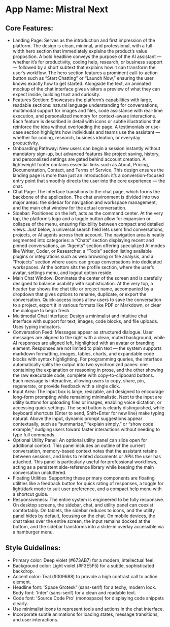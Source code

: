 # **App Name**: Mistral Next

## Core Features:

- Landing Page: Serves as the introduction and first impression of the platform. The design is clean, minimal, and professional, with a full-width hero section that immediately explains the product’s value proposition. A bold headline conveys the purpose of the AI assistant — whether it’s for productivity, coding help, research, or business support — followed by a short subtext that explains how it can transform the user’s workflow. The hero section features a prominent call-to-action button such as “Start Chatting” or “Launch Now,” ensuring the user knows exactly how to get started. Alongside the text, an animated mockup of the chat interface gives visitors a preview of what they can expect inside, building trust and curiosity.
- Features Section: Showcases the platform’s capabilities with large, readable sections: natural language understanding for conversations, multimodal support for images and files, code assistance with real-time execution, and personalized memory for context-aware interactions. Each feature is described in detail with icons or subtle illustrations that reinforce the idea without overloading the page. A testimonials or use-case section highlights how individuals and teams use the assistant — whether for coding, research, business ideation, or everyday productivity.
- Onboarding Pathway: New users can begin a session instantly without mandatory sign-up, but advanced features like project saving, history, and personalized settings are gated behind account creation. A lightweight footer contains essential links such as About, Pricing, Documentation, Contact, and Terms of Service. This design ensures the landing page is more than just an introduction: it’s a conversion-focused entry point that smoothly directs the user into the core experience — the chat.
- Chat Page: The interface transitions to the chat page, which forms the backbone of the application. The chat environment is divided into two major areas: the sidebar for navigation and workspace management, and the main chat window for the actual conversation.
- Sidebar: Positioned on the left, acts as the command center. At the very top, the platform’s logo and a toggle button allow for expansion or collapse of the menu, ensuring flexibility between compact and detailed views. Just below, a universal search field lets users find conversations, projects, or AI agents across their account. The navigation area is neatly segmented into categories: a “Chats” section displaying recent and pinned conversations, an “Agents” section offering specialized AI modes like Writer, Coder, or Researcher, a “Tools” section listing available plugins or integrations such as web browsing or file analysis, and a “Projects” section where users can group conversations into dedicated workspaces. At the bottom sits the profile section, where the user’s avatar, settings menu, and logout option reside.
- Main Chat Window: Dominates the center of the screen and is carefully designed to balance usability with sophistication. At the very top, a header bar shows the chat title or project name, accompanied by a dropdown that gives options to rename, duplicate, or export the conversation. Quick-access icons allow users to save the conversation to a project, export it in various formats like PDF or Markdown, or clear the dialogue to begin fresh.
- Multimodal Chat Interface: Design a minimalist and intuitive chat interface with support for text, images, code blocks, and file uploads. Uses typing indicators.
- Conversation Feed: Messages appear as structured dialogue. User messages are aligned to the right with a clean, muted background, while AI responses are aligned left, highlighted with an avatar or branding element. Responses are not limited to plain text — the system supports markdown formatting, images, tables, charts, and expandable code blocks with syntax highlighting. For programming queries, the interface automatically splits the output into two synchronized panes: one containing the explanation or reasoning in prose, and the other showing the raw executable code, complete with copy-to-clipboard buttons. Each message is interactive, allowing users to copy, share, pin, regenerate, or provide feedback with a single click.
- Input Area: The input box is large, resizable, and designed to encourage long-form prompting while remaining minimalistic. Next to the input are utility buttons for uploading files or images, enabling voice dictation, or accessing quick settings. The send button is clearly distinguished, while keyboard shortcuts (Enter to send, Shift+Enter for new line) make typing natural. Above the input, dynamic prompt suggestions appear contextually, such as “summarize,” “explain simply,” or “show code example,” nudging users toward faster interactions without needing to type full commands.
- Optional Utility Panel: An optional utility panel can slide open for additional context. This panel includes an outline of the current conversation, memory-based context notes that the assistant retains between sessions, and links to related documents or APIs the user has attached. This panel is particularly useful for professional workflows, acting as a persistent side-reference library while keeping the main conversation uncluttered.
- Floating Utilities: Supporting these primary components are floating utilities like a feedback button for quick rating of responses, a toggle for light/dark mode to suit user preference, and a compact help menu with a shortcut guide.
- Responsiveness: The entire system is engineered to be fully responsive. On desktop screens, the sidebar, chat, and utility panel can coexist comfortably. On tablets, the sidebar reduces to icons, and the utility panel hides by default, focusing on the chat. On mobile devices, the chat takes over the entire screen, the input remains docked at the bottom, and the sidebar transforms into a slide-in overlay accessible via a hamburger menu.

## Style Guidelines:

- Primary color: Deep violet (#673AB7) for a modern, intellectual feel.
- Background color: Light violet (#F3E5F5) for a subtle, sophisticated backdrop.
- Accent color: Teal (#009688) to provide a high contrast call to action element.
- Headline font: 'Space Grotesk' (sans-serif) for a techy, modern look. Body font: 'Inter' (sans-serif) for a clean and readable text.
- Code font: 'Source Code Pro' (monospace) for displaying code snippets clearly.
- Use minimalist icons to represent tools and actions in the chat interface.
- Incorporate subtle animations for loading states, message transitions, and user interactions.